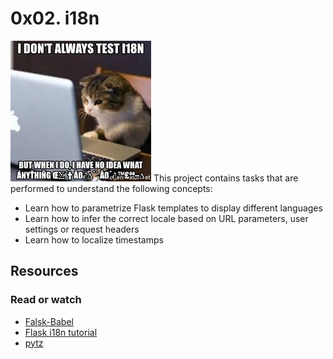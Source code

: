 # 0x02. i18n
![](./pic.jpeg)
This project contains tasks that are performed to understand the following concepts:
- Learn how to parametrize Flask templates to display different languages
- Learn how to infer the correct locale based on URL parameters, user settings or request headers
- Learn how to localize timestamps

## Resources
### Read or watch
- [Falsk-Babel](https://intranet.alxswe.com/rltoken/fBpGjDt2BFuBFiz-jwublQ)
- [Flask i18n tutorial](https://intranet.alxswe.com/rltoken/RtGz7pI7TKnYqrMMG9rWMg)
- [pytz](https://intranet.alxswe.com/rltoken/7rrCz4pkpqAn4FfRZ2Vsvw)